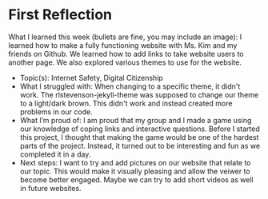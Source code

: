 # First Reflection
What I learned this week (bullets are fine, you may include an image):
I learned how to make a fully functioning website with Ms. Kim and my friends on Github. We learned how to add links to take website users to another page. We also explored various themes to use for the website.
- Topic(s): Internet Safety, Digital Citizenship
- What I struggled with: When changing to a specific theme, it didn't work. The rlstevenson-jekyll-theme was supposed to change our theme to a light/dark brown. This didn't work and instead created more problems in our code.
- What I’m proud of: I am proud that my group and I made a game using our knowledge of coping links and interactive questions. Before I started this project, I thought that making the game would be one of the hardest parts of the project. Instead, it turned out to be interesting and fun as we completed it in a day.
- Next steps: I want to try and add pictures on our website that relate to our topic. This would make it visually pleasing and allow the veiwer to become better engaged. Maybe we can try to add short videos as well in future websites.
